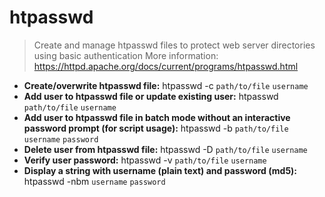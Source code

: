 # htpasswd
> Create and manage htpasswd files to protect web server directories using basic authentication
> More information: <https://httpd.apache.org/docs/current/programs/htpasswd.html>
- **Create/overwrite htpasswd file:**
htpasswd -c `path/to/file` `username`
- **Add user to htpasswd file or update existing user:**
htpasswd `path/to/file` `username`
- **Add user to htpasswd file in batch mode without an interactive password prompt (for script usage):**
htpasswd -b `path/to/file` `username` `password`
- **Delete user from htpasswd file:**
htpasswd -D `path/to/file` `username`
- **Verify user password:**
htpasswd -v `path/to/file` `username`
- **Display a string with username (plain text) and password (md5):**
htpasswd -nbm `username` `password`
